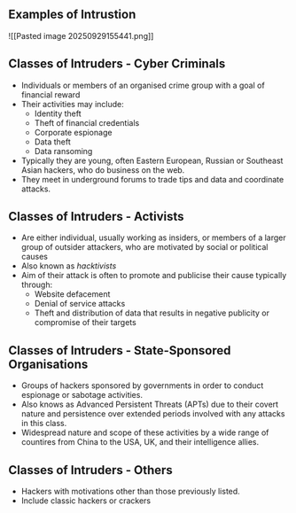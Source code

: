 ## Examples of Intrustion

![[Pasted image 20250929155441.png]]

## Classes of Intruders - Cyber Criminals

- Individuals or members of an organised crime group with a goal of financial reward
- Their activities may include:
	- Identity theft
	- Theft of financial credentials
	- Corporate espionage
	- Data theft
	- Data ransoming
- Typically they are young, often Eastern European, Russian or Southeast Asian hackers, who do business on the web.
- They meet in underground forums to trade tips and data and coordinate attacks.

## Classes of Intruders - Activists

 - Are either individual, usually working as insiders, or members of a larger group of outsider attackers, who are motivated by social or political causes
 - Also known as *hacktivists*
 - Aim of their attack is often to promote and publicise their cause typically through:
	 - Website defacement
	 - Denial of service attacks
	 - Theft and distribution of data that results in negative publicity or compromise of their targets

## Classes of Intruders - State-Sponsored Organisations

- Groups of hackers sponsored by governments in order to conduct espionage or sabotage activities.
- Also knows as Advanced Persistent Threats (APTs) due to their covert nature and persistence over extended periods involved with any attacks in this class.
- Widespread nature and scope of these activities by a wide range of countires from China to the USA, UK, and their intelligence allies.

## Classes of Intruders - Others

- Hackers with motivations other than those previously listed.
- Include classic hackers or crackers 